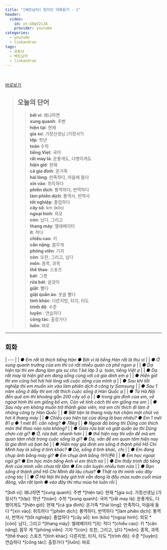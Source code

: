```yaml
---
title: "[베트남어] 현지인 대화듣기 - 1"
header:
  video:
    id: xt-G0gV2iJA
    provider: youtube
categories:
  - youtube
  - linkandrun
tags:
  - 유튜브
  - 베트남어
  - linkandrun
---
```


<br>

[바로보기](https://www.youtube.com/watch?v=xt-G0gV2iJA)

> ## **오늘의 단어**
>> **bởi vì**: 왜냐하면  
>> **xung quanh**: 주변  
>> **hiện tại**: 현재  
>> **gia sư**: 가정선생님 (가정사?)  
>> **lớp**: 학년  
>> **toán** 수학  
>> **tiếng Viẹt**: 국어  
>> **rất may là**: 운좋게도, 다행이게도  
>> **hiện giờ**: 현재  
>> **cả gia đình**: 온가족  
>> **hài lòng**: 만족하다, 마음에 들다  
>> **xin vào**: 취득하다  
>> **phiên dịch**: 통역하다, 번역하다  
>> **làm phiên dịch**: 통역사, 번역사  
>> **tốt nghiệp**: 졸업하다  
>> **cây số**: km (kilo)  
>> **ngoại hình**: 외모  
>> **còn**: 남다, 그리고  
>> **thang máy**: 엘레베이터  
>> **ít**: 적다  
>> **chiều cao**: 키  
>> **cân nặng**: 몸무게  
>> **phóng viên**: 기자  
>> **còn**: 또한, 그리고, 남다  
>> **môn**: 종목, 과목  
>> **thể thao**: 스포츠  
>> **bát**: 그릇  
>> **rửa bát**: 설겆이  
>> **giặt**: 빨다  
>> **giặt quần ào**: 옷을 빨다  
>> **tỉnh khác**: 다른지방, 타지, 타도  
>> **trình độ**: 수준  
>> **luyện** : 연습하다  
>> **công tác**: 출장가다  
>> **luôn**: 바로  
---

## 회화

| --- |
| <a id="play-pause-button" data-url="/assets/media/youtube/linkandrun/2020-11-12-yutube-linkandrun_hien_truong_noi_chuyen_nghe_01.aac" class="fa fa-play"> *● Em rất là thích tiếng Hàn ● Bởi vì là tiếng Hàn rất là thú vị*</a> |
| <a id="play-pause-button" data-url="/assets/media/youtube/linkandrun/2020-11-12-yutube-linkandrun_hien_truong_noi_chuyen_nghe_02.aac" class="fa fa-play"> *● Ở xung quanh trường của em thì có rất nhiều quán cà phê ngon ạ*</a> |
| <a id="play-pause-button" data-url="/assets/media/youtube/linkandrun/2020-11-12-yutube-linkandrun_hien_truong_noi_chuyen_nghe_03.aac" class="fa fa-play"> *● Dạ hiện tại thì em đang làm gia sư cho 1 bé lớp 3 ạ. toán, tiếng Việt ạ*</a> |
| <a id="play-pause-button" data-url="/assets/media/youtube/linkandrun/2020-11-12-yutube-linkandrun_hien_truong_noi_chuyen_nghe_04.aac" class="fa fa-play"> *● Dạ rất may là hiện giờ em đang sống cùng với cả gia dình em ạ*</a> |
| <a id="play-pause-button" data-url="/assets/media/youtube/linkandrun/2020-11-12-yutube-linkandrun_hien_truong_noi_chuyen_nghe_05.aac" class="fa fa-play"> *● Hiện giờ thì em cũng hơi hơi hài lòng với cuộc sống của mình ạ*</a> |
| <a id="play-pause-button" data-url="/assets/media/youtube/linkandrun/2020-11-12-yutube-linkandrun_hien_truong_noi_chuyen_nghe_06.aac" class="fa fa-play"> *● Sau khi tốt nghiệp thì em muốn xin vào làm phiên dịch ở công ty Samsung*</a> |
| <a id="play-pause-button" data-url="/assets/media/youtube/linkandrun/2020-11-12-yutube-linkandrun_hien_truong_noi_chuyen_nghe_07.aac" class="fa fa-play"> *● Sau 1 năm sống ở đấy thì em rất thích cuộc sống ở Hàn Quốc ạ*</a> |
| <a id="play-pause-button" data-url="/assets/media/youtube/linkandrun/2020-11-12-yutube-linkandrun_hien_truong_noi_chuyen_nghe_08.aac" class="fa fa-play"> *● Từ Hà Nội đến quê em thì khoảng gần 200 cây số ạ*</a> |
| <a id="play-pause-button" data-url="/assets/media/youtube/linkandrun/2020-11-12-yutube-linkandrun_hien_truong_noi_chuyen_nghe_09.aac" class="fa fa-play"> *● trong gia đình của em, về ngoại hình thì em giống bố em, Còn về tính cách thì em giống mẹ em*</a> |
| <a id="play-pause-button" data-url="/assets/media/youtube/linkandrun/2020-11-12-yutube-linkandrun_hien_truong_noi_chuyen_nghe_10.aac" class="fa fa-play"> *● Sau này em không muốn trở thành giáo viên, mà em chỉ thích đi làm ở những công ty Hàn Quốc*</a> |
| <a id="play-pause-button" data-url="/assets/media/youtube/linkandrun/2020-11-12-yutube-linkandrun_hien_truong_noi_chuyen_nghe_11.aac" class="fa fa-play"> *● Bất tiện là thang máy hơi chậm một chút và hơi ít thang máy*</a> |
| <a id="play-pause-button" data-url="/assets/media/youtube/linkandrun/2020-11-12-yutube-linkandrun_hien_truong_noi_chuyen_nghe_12.aac" class="fa fa-play"> *● Chiều cao hiện tại của dũng là bao nhiêu? ● Em 1 mét 81 ạ ● 1 mét 81. cân nặng? ● 78kg*</a> |
| <a id="play-pause-button" data-url="/assets/media/youtube/linkandrun/2020-11-12-yutube-linkandrun_hien_truong_noi_chuyen_nghe_13.aac" class="fa fa-play"> *● Ngoài đá bóng thì Dũng còn thích môn thể thao nào nữa không?*</a> |
| <a id="play-pause-button" data-url="/assets/media/youtube/linkandrun/2020-11-12-yutube-linkandrun_hien_truong_noi_chuyen_nghe_14.aac" class="fa fa-play"> *● Giữa rửa bát và giặt quần ào thì Dũng chợn cái gì? ● Ờ, rửa bát. nhanh hơn*</a> |
| <a id="play-pause-button" data-url="/assets/media/youtube/linkandrun/2020-11-12-yutube-linkandrun_hien_truong_noi_chuyen_nghe_15.aac" class="fa fa-play"> *● thế hiện nay thì vấn đề mà em quan tâm nhất trong cuộc sống là gì? ● Dạ, vấn đề em quan tâm hiện nay là gia đình và bạn bè*</a> |
| <a id="play-pause-button" data-url="/assets/media/youtube/linkandrun/2020-11-12-yutube-linkandrun_hien_truong_noi_chuyen_nghe_16.aac" class="fa fa-play"> *● Hiên nay gia đình em sống ở thành phố Hồ Chí Mình hay lá sống ở tỉnh khác? ● Dạ, sống ở tỉnh khác, chị*</a> |
| <a id="play-pause-button" data-url="/assets/media/youtube/linkandrun/2020-11-12-yutube-linkandrun_hien_truong_noi_chuyen_nghe_17.aac" class="fa fa-play"> *● Em đang chụp ảnh bằng máy gì? ● Em chụp ảnh bằng 아이폰6*</a> |
| <a id="play-pause-button" data-url="/assets/media/youtube/linkandrun/2020-11-12-yutube-linkandrun_hien_truong_noi_chuyen_nghe_18.aac" class="fa fa-play"> *● Em học ngoại ngữ gì? ● Em học môn tiếng Anh vì em thích nó*</a> |
| <a id="play-pause-button" data-url="/assets/media/youtube/linkandrun/2020-11-12-yutube-linkandrun_hien_truong_noi_chuyen_nghe_19.aac" class="fa fa-play"> *● Em thấy trình độ tiếng Anh của mình vẫn chưa tốt lắm ● Em cần luyện nhiều hơn nữa*</a> |
| <a id="play-pause-button" data-url="/assets/media/youtube/linkandrun/2020-11-12-yutube-linkandrun_hien_truong_noi_chuyen_nghe_20.aac" class="fa fa-play"> *● Bạn sống ở thành phố Hồ Chí Minh đã lâu chưa? ● Thật ra thì mình vào đây công tác*</a> |
| <a id="play-pause-button" data-url="/assets/media/youtube/linkandrun/2020-11-12-yutube-linkandrun_hien_truong_noi_chuyen_nghe_20.aac" class="fa fa-play"> *● Ở Hà Nội thì bây giờ trời vẫn đang là đầu mùa xuân cuối mùa đông, vẫn rất lạnh ● vào đây thì như mùa hè luôn rồi*</a> |


*[bởi vì]: 왜냐하면
*[xung quanh]: 주변
*[hiện tại]: 현재
*[gia sư]: 가정선생님 (가정사?)
*[lớp]: 학년
*[toán]: 수학
*[xung quanh]: 국어
*[rất may là]: 운좋게도, 다행이게도
*[hiện giờ]: 현재
*[cả gia đình]: 온가족
*[hài lòng]: 만족하다, 마음에 들다
*[xin vào]: 취득하다
*[phiên dịch]: 통역하다, 번역하다
*[làm phiên dịch]: 통역사, 번역사
*[tốt nghiệp]: 졸업하다
*[cây số]: km (kilo)
*[ngoại hình]: 외모
*[còn]: 남다, 그리고
*[thang máy]: 엘레베이터
*[ít]: 적다
*[chiều cao]: 키
*[cân nặng]: 몸무 게
*[phóng viên]: 기자
*[còn]: 또한, 그리고, 남다
*[môn]: 종목, 과목
*[thể thao]: 스포츠
*[tỉnh khác]: 다른지방, 타지, 타도
*[trình độ]: 수준
*[luyện]: 연습하다
*[công tác]: 출장가다
*[luôn]: 바로